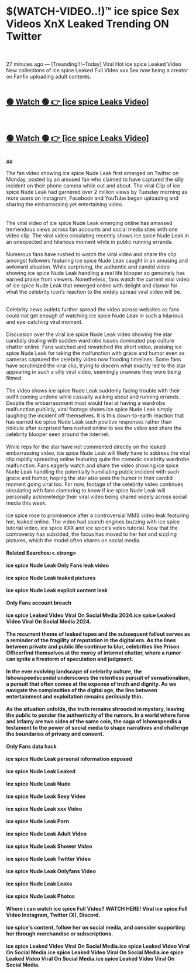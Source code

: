 

# $(WATCH-VIDEO..!)™ ice spice Sex Videos XnX Leaked Trending ON Twitter<br>
<br>

27 minutes ago — [Treanding!!!~Today] Viral Hot ice spice Leaked Video New collections of ice spice Leaked Full Video xxx Sex now being a creator on Fanfix uploading adult contents.
<br>
 <br>

##  <a href="https://clipsfans.site/?title=ice_spice&ref=git">🟢 Watch 🟢 👉 [ice spice Leaks Video]</a><br>
  <br>

##  <a href="https://clipsfans.site/?title=ice_spice&ref=git">🟢 Watch 🟢 👉 [ice spice Leaks Video]</a><br>
  <br>
  ##
  <br>

The fan video showing ice spice Nude Leak first emerged on Twitter on Monday, posted by an amused fan who claimed to have captured the silly incident on their phone camera while out and about. The viral Clip of ice spice Nude Leak had garnered over 2 million views by Tuesday morning as more users on Instagram, Facebook and YouTube began uploading and sharing the embarrassing yet entertaining video.
<br><br>
  <br>
The viral video of ice spice Nude Leak emerging online has amassed tremendous views across fan accounts and social media sites with one video clip. The viral video circulating recently shows ice spice Nude Leak in an unexpected and hilarious moment while in public running errands.
<br><br>
Numerous fans have rushed to watch the viral video and share the clip amongst followers featuring ice spice Nude Leak caught in an amusing and awkward situation. While surprising, the authentic and candid video showing ice spice Nude Leak handling a real life blooper so genuinely has earned praise from viewers. Nonetheless, fans watch the current viral video of ice spice Nude Leak that emerged online with delight and clamor for what the celebrity icon’s reaction to the widely spread viral video will be.
<br><br>

Celebrity news outlets further spread the video across websites as fans could not get enough of watching ice spice Nude Leak in such a hilarious and eye-catching viral moment.
<br><br>
Discussion over the viral ice spice Nude Leak video showing the star candidly dealing with sudden wardrobe issues dominated pop culture chatter online. Fans watched and rewatched the short video, praising ice spice Nude Leak for taking the malfunction with grace and humor even as cameras captured the celebrity video now flooding timelines. Some fans have scrutinized the viral clip, trying to discern what exactly led to the star appearing in such a silly viral video, seemingly unaware they were being filmed.
<br><br>
The video shows ice spice Nude Leak suddenly facing trouble with their outfit coming undone while casually walking about and running errands. Despite the embarrassment most would feel at having a wardrobe malfunction publicly, viral footage shows ice spice Nude Leak simply laughing the incident off themselves. It is this down-to-earth reaction that has earned ice spice Nude Leak such positive responses rather than ridicule after surprised fans rushed online to see the video and share the celebrity blooper seen around the internet.
<br><br>
While reps for the star have not commented directly on the leaked embarrassing video, ice spice Nude Leak will likely have to address the viral clip rapidly spreading online featuring quite the comedic celebrity wardrobe malfunction. Fans eagerly watch and share the video showing ice spice Nude Leak handling the potentially humiliating public incident with such grace and humor, hoping the star also sees the humor in their candid moment going viral too. For now, footage of the celebrity video continues circulating with fans clamoring to know if ice spice Nude Leak will personally acknowledge their viral video being shared widely across social media this week.
<br><br>
ice spice rose to prominence after a controversial MMS video leak featuring her, leaked online. The video had search engines buzzing with ice spice tutorial video, ice spice XXX and ice spice’s video tutorial. Now that the controversy has subsided, the focus has moved to her hot and sizzling pictures, which the model often shares on social media.
<br><br>
<strong>Related Searches:<.strong>
<br><br>
ice spice Nude Leak Only Fans leak video
<br><br>
ice spice Nude Leak leaked pictures
<br><br>
ice spice Nude Leak explicit content leak
<br><br>
Only Fans account breach
<br><br>
ice spice Leaked Video Viral On Social Media 2024.ice spice Leaked Video Viral On Social Media 2024.
<br><br>
The recurrent theme of leaked tapes and the subsequent fallout serves as a reminder of the fragility of reputation in the digital era. As the lines between private and public life continue to blur, celebrities like Prison Officerfind themselves at the mercy of internet chatter, where a rumor can ignite a firestorm of speculation and judgment.
<br><br>
In the ever evolving landscape of celebrity culture, the Ishowspeedscandal underscores the relentless pursuit of sensationalism, a pursuit that often comes at the expense of truth and dignity. As we navigate the complexities of the digital age, the line between entertainment and exploitation remains perilously thin.
<br><br>
As the situation unfolds, the truth remains shrouded in mystery, leaving the public to ponder the authenticity of the rumors. In a world where fame and infamy are two sides of the same coin, the saga of Ishowspeedis a testament to the power of social media to shape narratives and challenge the boundaries of privacy and consent.
<br><br>
Only Fans data hack
<br><br>
ice spice Nude Leak personal information exposed
<br><br>
ice spice Nude Leak Leaked
<br><br>
ice spice Nude Leak Nude
<br><br>
ice spice Nude Leak Sexy Video
<br><br>
ice spice Nude Leak xxx Video
<br><br>
ice spice Nude Leak Porn
<br><br>
ice spice Nude Leak Adult Video
<br><br>
ice spice Nude Leak Shower Video
<br><br>
ice spice Nude Leak Twitter Video
<br><br>
ice spice Nude Leak Onlyfans Video
<br><br>
ice spice Nude Leak Leaks
<br><br>
ice spice Nude Leak Photos
<br><br>
Where i can watch ice spice Full Video? WATCH HERE! Viral ice spice Full Video Instagram, Twitter (X), Discord.
<br><br>
ice spice's content, follow her on social media, and consider supporting her through merchandise or subscriptions.
<br><br>
ice spice Leaked Video Viral On Social Media.ice spice Leaked Video Viral On Social Media.ice spice Leaked Video Viral On Social Media.ice spice Leaked Video Viral On Social Media.ice spice Leaked Video Viral On Social Media.
